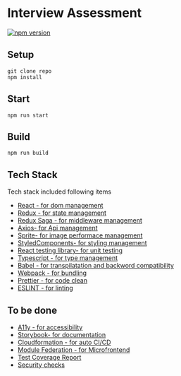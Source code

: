 # Interview Assessment 

[![npm version](https://img.shields.io/badge/Interview-1.0.0-orange)]()

## Setup
```
git clone repo
npm install
```
## Start
```
npm run start
```
## Build

```
npm run build
```
## Tech Stack

Tech stack included following items 

- [React - for dom management]()
- [Redux - for state management]()
- [Redux Saga - for middleware management]()
- [Axios- for Api management]()
- [Sprite- for image performace management]()
- [StyledComponents-  for styling management]()
- [React testing library- for unit testing]()
- [Typescript - for type management]()
- [Babel - for transpilatation and backword compatibility]()
- [Webpack - for bundling]()
- [Prettier - for code clean]()
- [ESLINT - for linting]()

## To be done
- [A11y - for accessibility]()
- [Storybook- for documentation]()
- [Cloudformation - for auto CI/CD]()
- [Module Federation - for Microfrontend]()
- [Test Coverage Report]()
- [Security checks]()